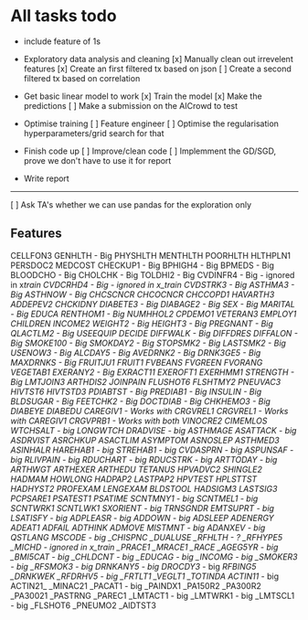 # All tasks todo

- include feature of 1s



- Exploratory data analysis and cleaning
  [x] Manually clean out irrevelent features
  [x] Create an first filtered tx based on json
  [ ] Create a second filtered tx based on correlation

- Get basic linear model to work
  [x] Train the model
  [x] Make the predictions
  [ ] Make a submission on the AICrowd to test

- Optimise training
  [ ] Feature engineer
  [ ] Optimise the regularisation hyperparameters/grid search for that

- Finish code up
  [ ] Improve/clean code
  [ ] Implemment the GD/SGD, prove we don't have to use it for report

- Write report

---
[ ] Ask TA's whether we can use pandas for the exploration only



## Features

CELLFON3
GENHLTH - Big
PHYSHLTH
MENTHLTH
POORHLTH
HLTHPLN1
PERSDOC2
MEDCOST
CHECKUP1 - Big
BPHIGH4 - Big
BPMEDS - Big
BLOODCHO - Big
CHOLCHK - Big
TOLDHI2 - Big
CVDINFR4 - Big - ignored in x*train
CVDCRHD4 - Big - ignored in x_train
CVDSTRK3 - Big
ASTHMA3 - Big
ASTHNOW - Big
CHCSCNCR
CHCOCNCR
CHCCOPD1
HAVARTH3
ADDEPEV2
CHCKIDNY
DIABETE3 - Big
DIABAGE2 - Big
SEX - Big
MARITAL - Big
EDUCA
RENTHOM1 - Big
NUMHHOL2
CPDEMO1
VETERAN3
EMPLOY1
CHILDREN
INCOME2
WEIGHT2 - Big
HEIGHT3 - Big
PREGNANT - Big
QLACTLM2 - Big
USEEQUIP
DECIDE
DIFFWALK - Big
DIFFDRES
DIFFALON - Big
SMOKE100 - Big
SMOKDAY2 - Big
STOPSMK2 - Big
LASTSMK2 - Big
USENOW3 - Big
ALCDAY5 - Big
AVEDRNK2 - Big
DRNK3GE5 - Big
MAXDRNKS - Big
FRUITJU1
FRUIT1
FVBEANS
FVGREEN
FVORANG
VEGETAB1
EXERANY2 - Big
EXRACT11
EXEROFT1
EXERHMM1
STRENGTH - Big
LMTJOIN3
ARTHDIS2
JOINPAIN
FLUSHOT6
FLSHTMY2
PNEUVAC3
HIVTST6
HIVTSTD3
PDIABTST - Big
PREDIAB1 - Big
INSULIN - Big
BLDSUGAR - Big
FEETCHK2 - Big
DOCTDIAB - Big
CHKHEMO3 - Big
DIABEYE
DIABEDU
CAREGIV1 - Works with CRGVREL1
CRGVREL1 - Works with CAREGIV1
CRGVPRB1 - Works with both
VINOCRE2
CIMEMLOS
WTCHSALT - big
LONGWTCH
DRADVISE - big
ASTHMAGE
ASATTACK - big
ASDRVIST
ASRCHKUP
ASACTLIM
ASYMPTOM
ASNOSLEP
ASTHMED3
ASINHALR
HAREHAB1 - big
STREHAB1 - big
CVDASPRN - big
ASPUNSAF - big
RLIVPAIN - big
RDUCHART - big
RDUCSTRK - big
ARTTODAY - big
ARTHWGT
ARTHEXER
ARTHEDU
TETANUS
HPVADVC2
SHINGLE2
HADMAM
HOWLONG
HADPAP2
LASTPAP2
HPVTEST
HPLSTTST
HADHYST2
PROFEXAM
LENGEXAM
BLDSTOOL
HADSIGM3
LASTSIG3
PCPSARE1
PSATEST1
PSATIME
SCNTMNY1 - big
SCNTMEL1 - big
SCNTWRK1
SCNTLWK1
SXORIENT - big
TRNSGNDR
EMTSUPRT - big
LSATISFY - big
ADPLEASR - big
ADDOWN - big
ADSLEEP
ADENERGY
ADEAT1
ADFAIL
ADTHINK
ADMOVE
MISTMNT - big
ADANXEV - big
QSTLANG
MSCODE - big
\_CHISPNC
\_DUALUSE
\_RFHLTH - ?
\_RFHYPE5
\_MICHD - ignored in x_train
\_PRACE1
\_MRACE1
\_RACE
\_AGEG5YR - big
\_BMI5CAT - big
\_CHLDCNT - big
\_EDUCAG - big
\_INCOMG - big
\_SMOKER3 - big
\_RFSMOK3 - big
DRNKANY5 - big
DROCDY3* - big
_RFBING5
\_DRNKWEK
\_RFDRHV5 - big
\_FRTLT1
\_VEGLT1
\_TOTINDA
ACTIN11_ - big
ACTIN21\_
\_MINAC21
\_PACAT1 - big
\_PAINDX1
\_PA150R2
\_PA300R2
\_PA30021
\_PASTRNG
\_PAREC1
\_LMTACT1 - big
\_LMTWRK1 - big
\_LMTSCL1 - big
\_FLSHOT6
\_PNEUMO2
\_AIDTST3
